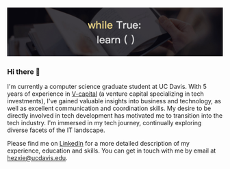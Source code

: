 ![background](https://github.com/helenxie-bit/helenxie-bit/blob/main/background_git.jpg)

### Hi there 👋

I'm currently a computer science graduate student at UC Davis. With 5 years of experience in [V-capital](ma.v-capital.cn/en/) (a venture capital specializing in tech investments), I've gained valuable insights into business and technology, as well as excellent communication and coordination skills. My desire to be directly involved in tech development has motivated me to transition into the tech industry. I'm immersed in my tech journey, continually exploring diverse facets of the IT landscape.

Please find me on [LinkedIn](www.linkedin.com/in/hezhixie/) for a more detailed description of my experience, education and skills. You can get in touch with me by email at [hezxie@ucdavis.edu](hezxie@ucdavis.edu). 
